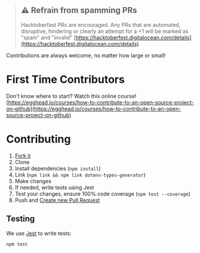 > ## ⚠ Refrain from spamming PRs
>
> Hacktoberfast PRs are encouraged. Any PRs that are automated, disruptive, hindering or clearly an attempt for a +1 will be marked as "spam" and "invalid" [https://hacktoberfest.digitalocean.com/details](https://hacktoberfest.digitalocean.com/details)

Contributions are always welcome, no matter how large or small!

# First Time Contributors

Don't know where to start? Watch this online course!
[https://egghead.io/courses/how-to-contribute-to-an-open-source-project-on-github](https://egghead.io/courses/how-to-contribute-to-an-open-source-project-on-github)

# Contributing

1. [Fork it](https://help.github.com/articles/fork-a-repo/)
2. Clone
3. Install dependencies (`npm install`)
4. Link (`npm link && npm link dotenv-types-generator`)
5. Make changes
6. If needed, write tests using Jest
7. Test your changes, ensure 100% code coverage (`npm test --coverage`)
8. Push and [Create new Pull Request](https://help.github.com/articles/creating-a-pull-request/)

## Testing

We use [Jest](https://jestjs.io/en/) to write tests:

```
npm test
```
